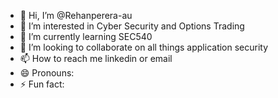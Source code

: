 - 👋 Hi, I’m @Rehanperera-au
- 👀 I’m interested in Cyber Security and Options Trading
- 🌱 I’m currently learning SEC540
- 💞️ I’m looking to collaborate on all things application security
- 📫 How to reach me linkedin or email
- 😄 Pronouns: 
- ⚡ Fun fact: 

<!---
Rehanperera-au/Rehanperera-au is a ✨ special ✨ repository because its `README.md` (this file) appears on your GitHub profile.
You can click the Preview link to take a look at your changes.
--->
